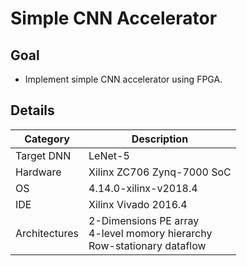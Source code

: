# Simple CNN Accelerator

## Goal

* Implement simple CNN accelerator using FPGA.

## Details

**Category** | **Description**
----- | -----
Target DNN | LeNet-5
Hardware | Xilinx ZC706 Zynq-7000 SoC
OS | 4.14.0-xilinx-v2018.4
IDE | Xilinx Vivado 2016.4
Architectures | 2-Dimensions PE array <br> 4-level momory hierarchy <br> Row-stationary dataflow